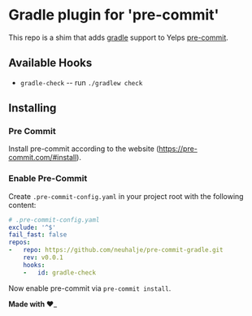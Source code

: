# Gradle plugin for 'pre-commit'

This repo is a shim that adds [gradle](https://gradle.org/) support to Yelps [pre-commit](https://pre-commit.com).

## Available Hooks

* `gradle-check` -- run `./gradlew check`

## Installing

### Pre Commit 

Install pre-commit according to the website (https://pre-commit.com/#install).


### Enable Pre-Commit

Create `.pre-commit-config.yaml` in your project root with the following content:

```yaml filename=.pre-commit-config.yaml
# .pre-commit-config.yaml
exclude: '^$'
fail_fast: false
repos:
-   repo: https://github.com/neuhalje/pre-commit-gradle.git
    rev: v0.0.1
    hooks:
    -   id: gradle-check
```

Now enable pre-commit via `pre-commit install`.

__Made with ♥️___
